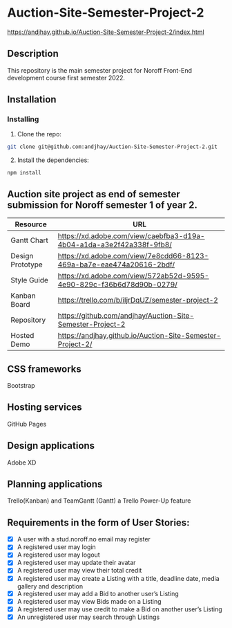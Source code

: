 # Auction-Site-Semester-Project-2

https://andjhay.github.io/Auction-Site-Semester-Project-2/index.html


## Description

This repository is the main semester project for Noroff Front-End development course first semester 2022.

## Installation

### Installing

1. Clone the repo:

```bash
git clone git@github.com:andjhay/Auction-Site-Semester-Project-2.git
```

2. Install the dependencies:

```
npm install
```

## Auction site project as end of semester submission for Noroff semester 1 of year 2.

| Resource         | URL                                                                  |
| ---------------- | -------------------------------------------------------------------- |
| Gantt Chart      | https://xd.adobe.com/view/caebfba3-d19a-4b04-a1da-a3e2f42a338f-9fb8/ |
| Design Prototype | https://xd.adobe.com/view/7e8cdd66-8123-469a-ba7e-eae474a20616-2bdf/ |
| Style Guide      | https://xd.adobe.com/view/572ab52d-9595-4e90-829c-f36b6d78d90b-0279/ |
| Kanban Board     | https://trello.com/b/iIjrDqUZ/semester-project-2                     |
| Repository       | https://github.com/andjhay/Auction-Site-Semester-Project-2           |
| Hosted Demo      | https://andjhay.github.io/Auction-Site-Semester-Project-2/           |

## CSS frameworks

Bootstrap

## Hosting services

GitHub Pages

## Design applications

Adobe XD

## Planning applications

Trello(Kanban) and TeamGantt (Gantt) a Trello Power-Up feature

## Requirements in the form of User Stories:

- [x] A user with a stud.noroff.no email may register
- [x] A registered user may login
- [x] A registered user may logout
- [x] A registered user may update their avatar
- [x] A registered user may view their total credit
- [x] A registered user may create a Listing with a title, deadline date, media gallery and description
- [x] A registered user may add a Bid to another user’s Listing
- [x] A registered user may view Bids made on a Listing
- [x] A registered user may use credit to make a Bid on another user’s Listing
- [x] An unregistered user may search through Listings
